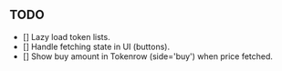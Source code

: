 ## TODO
- [] Lazy load token lists.
- [] Handle fetching state in UI (buttons).
- [] Show buy amount in Tokenrow (side='buy') when price fetched.